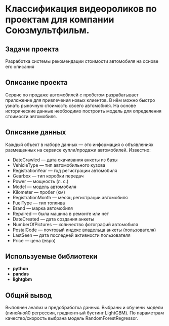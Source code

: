 # Классификация видеороликов по проектам для компании Союзмультфильм.

## Задачи проекта

Разработка системы рекомендации стоимости автомобиля на основе его описания

## Описание проекта

Сервис по продаже автомобилей с пробегом  разрабатывает приложение для привлечения новых клиентов. 
В нём можно быстро узнать рыночную стоимость своего автомобиля. 
На основе исторические данные необходимо построить модель для определения стоимости автомобиля.

## Описание данных

Каждый объект в наборе данных — это информация о объявлениях размещенных на сервисе купли/продажи автомобилей. Известно:</br>
- DateCrawled — дата скачивания анкеты из базы
- VehicleType — тип автомобильного кузова
- RegistrationYear — год регистрации автомобиля
- Gearbox — тип коробки передач
- Power — мощность (л. с.)
- Model — модель автомобиля
- Kilometer — пробег (км)
- RegistrationMonth — месяц регистрации автомобиля
- FuelType — тип топлива
- Brand — марка автомобиля
- Repaired — была машина в ремонте или нет
- DateCreated — дата создания анкеты
- NumberOfPictures — количество фотографий автомобиля
- PostalCode — почтовый индекс владельца анкеты (пользователя)
- LastSeen — дата последней активности пользователя
- Price — цена (евро)


## Используемые библиотеки

- **python**
- **pandas**
- **lightgbm**

## Общий вывод

Выполнен анализ и предобработка данных. Выбраны и обучены модели (линейной0 регрессии, градиентный бустинг LightGBM). По параметрам качество/скорость выбрана модель RandomForestRegressor. 
